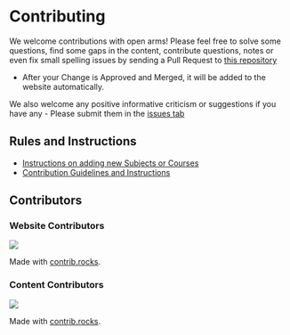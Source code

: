# Contributing

We welcome contributions with open arms! Please feel free to solve some questions, find some gaps in the content, contribute questions, notes or even fix small spelling issues by sending a Pull Request to [this repository](https://github.com/bca-students/content) 
- After your Change is Approved and Merged, it will be added to the website automatically.

We also welcome any positive informative criticism or suggestions if you have any - Please submit them in the [issues tab](https://github.com/bca-students/content/issues)

## Rules and Instructions
- [Instructions on adding new Subjects or Courses](/contents/Readme)
- [Contribution Guidelines and Instructions](https://github.com/bca-students/content/blob/main/.github/CONTRIBUTING.md)

## Contributors

### Website Contributors
<a href="https://github.com/bca-students/bca-students.github.io/graphs/contributors">
  <img src="https://contrib.rocks/image?repo=bca-students/bca-students.github.io" />
</a>

Made with [contrib.rocks](https://contrib.rocks).
### Content Contributors
<a href="https://github.com/bca-students/content/graphs/contributors">
  <img src="https://contrib.rocks/image?repo=bca-students/content" />
</a>

Made with [contrib.rocks](https://contrib.rocks).